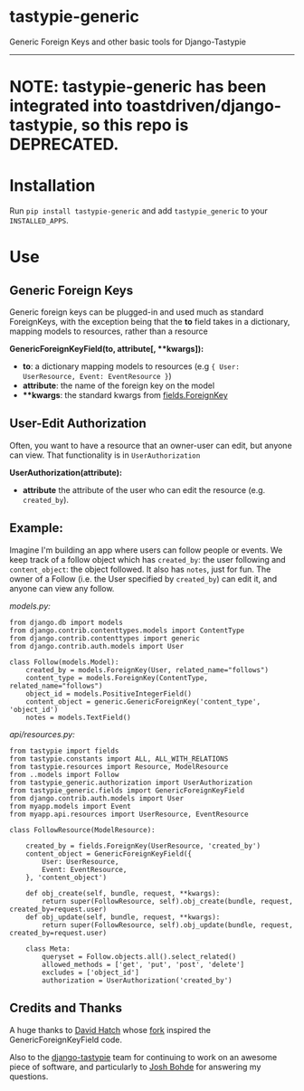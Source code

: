 tastypie-generic
================

Generic Foreign Keys and other basic tools for Django-Tastypie

---

# NOTE: tastypie-generic has been integrated into toastdriven/django-tastypie, so this repo is DEPRECATED.

# Installation

Run `pip install tastypie-generic` and add `tastypie_generic` to your `INSTALLED_APPS`.

# Use

## Generic Foreign Keys

Generic foreign keys can be plugged-in and used much as standard ForeignKeys, with the exception being that the __to__ field takes in a dictionary, mapping models to resources, rather than a resource

__GenericForeignKeyField(to, attribute[, **kwargs]):__

- __to__: a dictionary mapping models to resources (e.g `{ User: UserResource, Event: EventResource }`)
- __attribute__: the name of the foreign key on the model
- __**kwargs__: the standard kwargs from [fields.ForeignKey](http://django-tastypie.readthedocs.org/en/latest/fields.html#toonefield)

## User-Edit Authorization

Often, you want to have a resource that an owner-user can edit, but anyone can view.  That functionality is in `UserAuthorization`

__UserAuthorization(attribute):__

- __attribute__ the attribute of the user who can edit the resource (e.g. `created_by`).

## Example:

Imagine I'm building an app where users can follow people or events.  We keep track of a follow object which has `created_by`: the user following and `content_object`: the object followed.  It also has `notes`, just for fun.  The owner of a Follow (i.e. the User specified by `created_by`) can edit it, and anyone can view any follow.

_models.py:_

    from django.db import models
    from django.contrib.contenttypes.models import ContentType
    from django.contrib.contenttypes import generic
    from django.contrib.auth.models import User

    class Follow(models.Model):
        created_by = models.ForeignKey(User, related_name="follows")
        content_type = models.ForeignKey(ContentType, related_name="follows")
        object_id = models.PositiveIntegerField()
        content_object = generic.GenericForeignKey('content_type', 'object_id')
        notes = models.TextField()

_api/resources.py:_

    from tastypie import fields
    from tastypie.constants import ALL, ALL_WITH_RELATIONS
    from tastypie.resources import Resource, ModelResource
    from ..models import Follow
    from tastypie_generic.authorization import UserAuthorization
    from tastypie_generic.fields import GenericForeignKeyField
    from django.contrib.auth.models import User
    from myapp.models import Event
    from myapp.api.resources import UserResource, EventResource

    class FollowResource(ModelResource):

        created_by = fields.ForeignKey(UserResource, 'created_by')
        content_object = GenericForeignKeyField({
            User: UserResource,
            Event: EventResource,
        }, 'content_object')

        def obj_create(self, bundle, request, **kwargs):
            return super(FollowResource, self).obj_create(bundle, request, created_by=request.user)
        def obj_update(self, bundle, request, **kwargs):
            return super(FollowResource, self).obj_update(bundle, request, created_by=request.user)

        class Meta:
            queryset = Follow.objects.all().select_related()
            allowed_methods = ['get', 'put', 'post', 'delete']
            excludes = ['object_id']
            authorization = UserAuthorization('created_by')


## Credits and Thanks

A huge thanks to [David Hatch](https://github.com/dhatch) whose
[fork](https://github.com/dhatch/django-tastypie/tree/generic-relations) inspired
the GenericForeignKeyField code.

Also to the [django-tastypie](https://github.com/toastdriven/django-tastypie) team for
continuing to work on an awesome piece of software, and particularly to
[Josh Bohde](https://github.com/joshbohde) for answering my questions.
